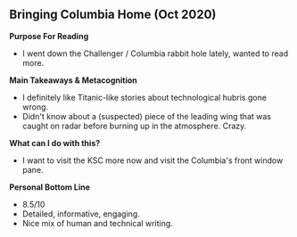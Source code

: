 ## Bringing Columbia Home (Oct 2020)

**Purpose For Reading**
- I went down the Challenger / Columbia rabbit hole lately, wanted to read more.
 
**Main Takeaways & Metacognition**
- I definitely like Titanic-like stories about technological hubris gone wrong.
- Didn't know about a (suspected) piece of the leading wing that was caught on radar before burning up in the atmosphere. Crazy.

**What can I do with this?**
- I want to visit the KSC more now and visit the Columbia's front window pane.

**Personal Bottom Line**
- 8.5/10
- Detailed, informative, engaging.
- Nice mix of human and technical writing.
<!--stackedit_data:
eyJoaXN0b3J5IjpbNTM1MTQzNDAyLC0xNTUxOTI3OTI3LC0xMD
g0MTUyOTczXX0=
-->